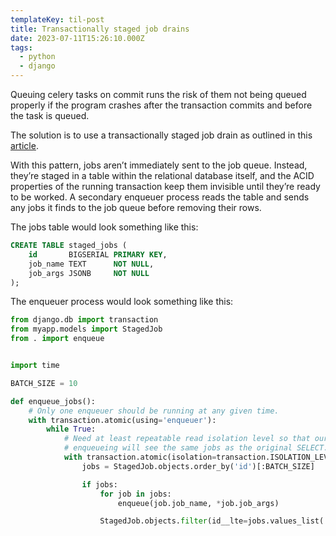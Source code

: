 ```yaml
---
templateKey: til-post
title: Transactionally staged job drains
date: 2023-07-11T15:26:10.000Z
tags:
  - python
  - django
---
```


Queuing celery tasks on commit runs the risk of them not being queued properly if
the program crashes after the transaction commits and before the task is queued.

The solution is to use a transactionally staged job drain as outlined in this [article](https://brandur.org/job-drain).

With this pattern, jobs aren’t immediately sent to the job queue. Instead, they’re staged in a table within the relational database itself, and the ACID properties of the running transaction keep them invisible until they’re ready to be worked. A secondary enqueuer process reads the table and sends any jobs it finds to the job queue before removing their rows.

The jobs table would look something like this:

```sql
CREATE TABLE staged_jobs (
    id       BIGSERIAL PRIMARY KEY,
    job_name TEXT      NOT NULL,
    job_args JSONB     NOT NULL
);
```

The enqueuer process would look something like this:

```python
from django.db import transaction
from myapp.models import StagedJob
from . import enqueue


import time

BATCH_SIZE = 10

def enqueue_jobs():
    # Only one enqueuer should be running at any given time.
    with transaction.atomic(using='enqueuer'):
        while True:
            # Need at least repeatable read isolation level so that our DELETE after
            # enqueueing will see the same jobs as the original SELECT.
            with transaction.atomic(isolation=transaction.ISOLATION_LEVEL_REPEATABLE_READ):
                jobs = StagedJob.objects.order_by('id')[:BATCH_SIZE]

                if jobs:
                    for job in jobs:
                        enqueue(job.job_name, *job.job_args)

                    StagedJob.objects.filter(id__lte=jobs.values_list('id')).delete()

```
